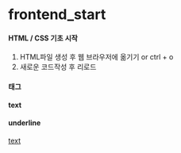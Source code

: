 # frontend_start

#### HTML / CSS 기초 시작
1. HTML파일 생성 후 웹 브라우저에 옮기기 or ctrl + o
2. 새로운 코드작성 후 리로드

#### 태그
  <strong>text</strong>
#### underline
  <u>text</u>
